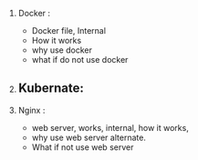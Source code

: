 1. Docker :

   - Docker file, Internal
   - How it works
   - why use docker
   - what if do not use docker

2. ## Kubernate:
3. Nginx :

   - web server, works, internal, how it works,
   - why use web server alternate.
   - What if not use web server